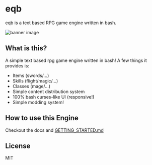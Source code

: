 eqb
=========

eqb is a text based RPG game engine written in bash.

![banner image](https://github.com/jaredallard/eqb/blob/master/.github/banner.png?raw=true)


## What is this?

A simple text based rpg game engine written in bash! A few things it provides is:

  * Items (swords/...)
  * Skills (flight/magic/...)
  * Classes (mage/...)
  * Simple content distribution system
  * 100% bash curses-like UI (responsive!)
  * Simple modding system!

## How to use this Engine

Checkout the docs and [GETTING_STARTED.md](GETTING_STARTED.md)

## License

MIT
